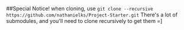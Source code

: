 ##Special Notice!
when cloning, use `git clone --recursive
https://github.com/nathanielks/Project-Starter.git`
There's a lot of submodules, and you'll need to clone recursively to get them
=]
